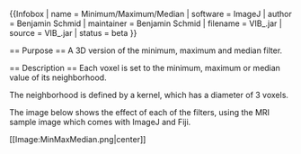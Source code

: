{{Infobox
| name                   = Minimum/Maximum/Median
| software               = ImageJ
| author                 = Benjamin Schmid
| maintainer             = Benjamin Schmid
| filename               = VIB_.jar
| source                 = VIB_.jar
| status                 = beta
}}

== Purpose ==
A 3D version of the minimum, maximum and median filter.

== Description ==
Each voxel is set to the minimum, maximum or median value of its
neighborhood.

The neighborhood is defined by a kernel, which has a diameter of 3 voxels.

The image below shows the effect of each of the filters, using the MRI sample image
which comes with ImageJ and Fiji.


[[Image:MinMaxMedian.png|center]]
